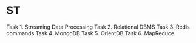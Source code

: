 # ST
Task 1. Streaming Data Processing
Task 2. Relational DBMS
Task 3. Redis commands
Task 4. MongoDB
Task 5. OrientDB
Task 6. MapReduce
